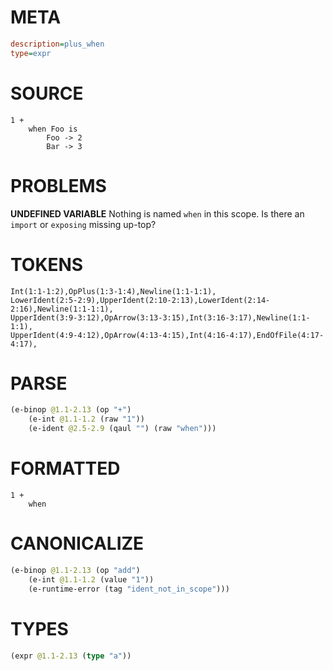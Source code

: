 # META
~~~ini
description=plus_when
type=expr
~~~
# SOURCE
~~~roc
1 +
    when Foo is
        Foo -> 2
        Bar -> 3
~~~
# PROBLEMS
**UNDEFINED VARIABLE**
Nothing is named `when` in this scope.
Is there an `import` or `exposing` missing up-top?

# TOKENS
~~~zig
Int(1:1-1:2),OpPlus(1:3-1:4),Newline(1:1-1:1),
LowerIdent(2:5-2:9),UpperIdent(2:10-2:13),LowerIdent(2:14-2:16),Newline(1:1-1:1),
UpperIdent(3:9-3:12),OpArrow(3:13-3:15),Int(3:16-3:17),Newline(1:1-1:1),
UpperIdent(4:9-4:12),OpArrow(4:13-4:15),Int(4:16-4:17),EndOfFile(4:17-4:17),
~~~
# PARSE
~~~clojure
(e-binop @1.1-2.13 (op "+")
	(e-int @1.1-1.2 (raw "1"))
	(e-ident @2.5-2.9 (qaul "") (raw "when")))
~~~
# FORMATTED
~~~roc
1 +
	when
~~~
# CANONICALIZE
~~~clojure
(e-binop @1.1-2.13 (op "add")
	(e-int @1.1-1.2 (value "1"))
	(e-runtime-error (tag "ident_not_in_scope")))
~~~
# TYPES
~~~clojure
(expr @1.1-2.13 (type "a"))
~~~
